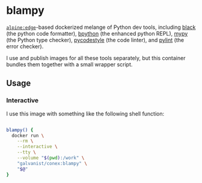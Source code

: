 # blampy

[`alpine:edge`](https://hub.docker.com/_/alpine/)-based dockerized melange of Python dev tools, including [black](https://black.readthedocs.io/en/stable/) (the python code formatter), [bpython](https://bpython-interpreter.org/) (the enhanced python REPL), [mypy](https://github.com/python/mypy) (the Python type checker), [pycodestyle](https://pycodestyle.pycqa.org/) (the code linter), and [pylint](https://www.pylint.org/) (the error checker).

I use and publish images for all these tools separately, but this container bundles them together with a small wrapper script.

## Usage

### Interactive

I use this image with something like the following shell function:

```sh

blampy() {
  docker run \
    --rm \
    --interactive \
    --tty \
    --volume "$(pwd):/work" \
    "galvanist/conex:blampy" \
    "$@"
}

```
